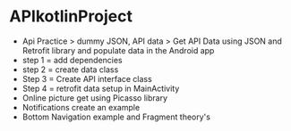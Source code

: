 # APIkotlinProject
- Api Practice > dummy JSON, API data > Get API Data using JSON and Retrofit library and populate data in the Android app
- step 1 = add dependencies
- step 2 = create data class
- Step 3 = Create API interface class
- Step 4 = retrofit data setup in MainActivity
- Online picture get using Picasso library 
- Notifications create an example 
- Bottom Navigation example and Fragment theory's
